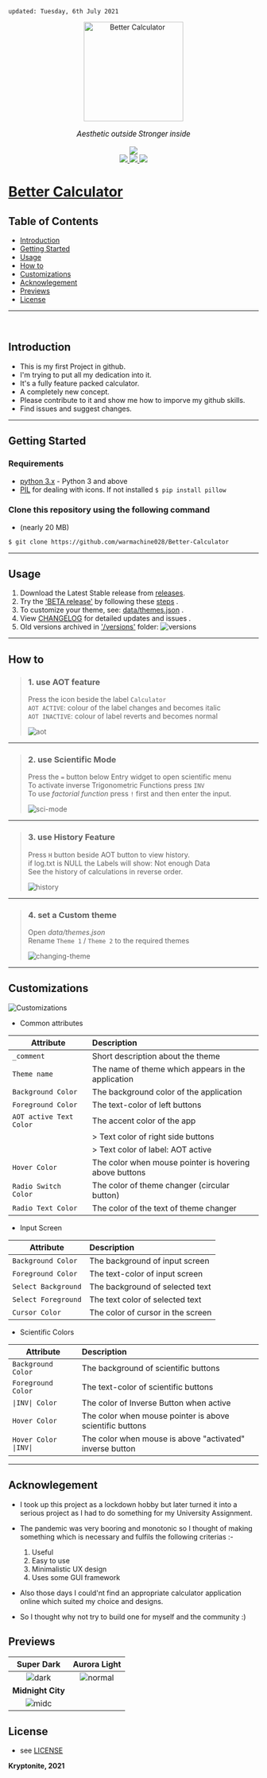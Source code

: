     updated: Tuesday, 6th July 2021

<div align="center">
  <a href="https://warmachine028.github.io/Better-Calculator/"><img width=200 src="icon/icon.png" alt="Better Calculator"> </a>
  <p style="font-family: roboto, calibri; font-size:12pt; font-style:italic"> Aesthetic outside Stronger inside </p>
  <a href="https://github.com/warmachine028/Better-Calculator/releases"><img src="https://img.shields.io/github/v/release/warmachine028/Better-Calculator"> </a>
    <br>
  <a href="https://github.com/warmachine028/Better-Calculator/releases"><img src="https://img.shields.io/github/stars/warmachine028/Better-Calculator?color=lawngreen"> </a>
  <a href="https://github.com/warmachine028/Better-Calculator/releases"><img src="https://img.shields.io/github/license/warmachine028/Better-Calculator?color=orange"> </a>
  <a href="https://github.com/warmachine028/Better-Calculator/releases"><img src="https://img.shields.io/github/forks/warmachine028/Better-Calculator?color=cyan"> </a>
</div>
    
 
# [Better Calculator](https://github.com/warmachine028/Better-Calculator)

## Table of Contents

- [Introduction](#introduction)
- [Getting Started](#getting-started)
- [Usage](#usage)
- [How to](#how-to)
- [Customizations](#customizations)
- [Acknowlegement](#acknowlegement)
- [Previews](#previews)
- [License](#License)

---

<br>

## Introduction

- This is my first Project in github.
- I'm trying to put all my dedication into it.
- It's a fully feature packed calculator.
- A completely new concept.
- Please contribute to it and show me how to imporve my github skills.
- Find issues and suggest changes.

---

## Getting Started

### Requirements

- [python 3.x] - Python 3 and above
- [PIL] for dealing with icons. If not installed `$ pip install pillow`

### Clone this repository using the following command

- (nearly 20 MB)

```sh
$ git clone https://github.com/warmachine028/Better-Calculator
```

---

## Usage

1. Download the Latest Stable release from [releases].
2. Try the ['BETA release'](main.py) by following these [steps](###2.-downloading) .
3. To customize your theme, see: [data/themes.json](data/themes.json) .
4. View [CHANGELOG](.github/CHANGELOG.md) for detailed updates and issues .
5. Old versions archived in ['/versions'](versions) folder:
   ![versions](img/screen-versions.png)

---

## How to

> ### 1. use AOT feature
>
> Press the icon beside the label `Calculator`  
> `AOT ACTIVE`: colour of the label changes and becomes italic  
> `AOT INACTIVE`: colour of label reverts and becomes normal
>
> ![aot](img/AOT.gif)

---

> ### 2. use Scientific Mode
>
> Press the `=` button below Entry widget to open scientific menu  
> To activate inverse Trigonometric Functions press `INV`  
> To use _factorial function_ press `!` first and then enter the input.
>
> ![sci-mode](img/scientific_mode.gif)

---

> ### 3. use History Feature
>
> Press `H` button beside AOT button to view history.  
> if log.txt is NULL the Labels will show: Not enough Data  
> See the history of calculations in reverse order.
>
> ![history](img/history.gif)

---

> ### 4. set a Custom theme
>
> Open _data/themes.json_  
> Rename `Theme 1` / `Theme 2` to the required themes
>
> ![changing-theme](img/setting_themes.gif)

---

## Customizations

![Customizations](img/customization.gif)

- Common attributes

| Attribute               | Description                                            |
| ----------------------- | :----------------------------------------------------- |
| `_comment`              | Short description about the theme                      |
| `Theme name`            | The name of theme which appears in the application     |
| `Background Color`      | The background color of the application                |
| `Foreground Color`      | The text-color of left buttons                         |
| `AOT active Text Color` | The accent color of the app                            |
|                         | > Text color of right side buttons                     |
|                         | > Text color of label: AOT active                      |
| `Hover Color`           | The color when mouse pointer is hovering above buttons |
| `Radio Switch Color`    | The color of theme changer (circular button)           |
| `Radio Text Color`      | The color of the text of theme changer                 |

- Input Screen

| Attribute           | Description                       |
| ------------------- | :-------------------------------- |
| `Background Color`  | The background of input screen    |
| `Foreground Color`  | The text-color of input screen    |
| `Select Background` | The background of selected text   |
| `Select Foreground` | The text color of selected text   |
| `Cursor Color`      | The color of cursor in the screen |

- Scientific Colors

| Attribute             | Description                                              |
| --------------------- | :------------------------------------------------------- |
| `Background Color`    | The background of scientific buttons                     |
| `Foreground Color`    | The text-color of scientific buttons                     |
| `\|INV\| Color`       | The color of Inverse Button when active                  |
| `Hover Color`         | The color when mouse pointer is above scientific buttons |
| `Hover Color \|INV\|` | The color when mouse is above "activated" inverse button |

---

## Acknowlegement

- I took up this project as a lockdown hobby but later turned it into a serious project as I had to do something for my University Assignment.
- The pandemic was very booring and monotonic so I thought of making something which is necessary and fulfils the following criterias :-

  1. Useful
  2. Easy to use
  3. Minimalistic UX design
  4. Uses some GUI framework

- Also those days I could'nt find an appropriate calculator application online which suited my choice and designs.
- So I thought why not try to build one for myself and the community :)

## Previews

|             **Super Dark**              |           **Aurora Light**           |
| :-------------------------------------: | :----------------------------------: |
| ![dark](img/screen-calculator-dark.png) | ![normal](img/screen-calculator.png) |
|            **Midnight City**            |                                      |
|     ![midc](img/midnight-city.jpg)      |                                      |

## License

- see [LICENSE](LICENSE)

**Kryptonite, 2021**

<!-- Links  -->

[releases]: https://github.com/warmachine028/Better-Calculator/releases
[python 3.x]: https://www.python.org/downloads/release/python-396/
[pil]: https://pypi.org/project/Pillow
